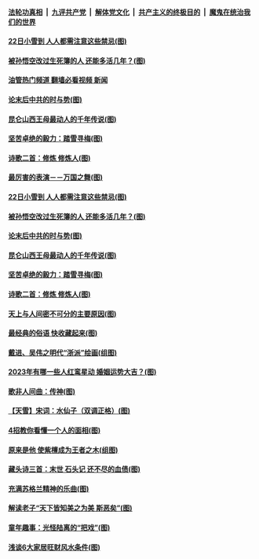 ####  [法轮功真相](../../../../basic/blob/master/README.md?t=11220131) &nbsp;|&nbsp; [九评共产党](../../../../9ping.md/blob/master/README.md?t=11220131) &nbsp;|&nbsp; [解体党文化](../../../../jtdwh.md/blob/master/README.md?t=11220131)  &nbsp;|&nbsp; [共产主义的终极目的](../../../../gczydzjmd.md/blob/master/README.md?t=11220131) &nbsp;|&nbsp; [魔鬼在统治我们的世界](../../../../mgztzwmdsj.md/blob/master/README.md?t=11220131) 

#### [22日小雪到 人人都需注意这些禁忌(图)](../pages/p7/1021982.md?t=11220131) 

#### [被孙悟空改过生死簿的人 还能多活几年？(图)](../pages/p7/1022110.md?t=11220131) 

#### [油管热门频道 翻墙必看视频 新闻](http://129.146.143.75:81/youtube.html?11220131)

#### [论末后中共的时与势(图)](../pages/p7/1021877.md?t=11220131) 

#### [昆仑山西王母最动人的千年传说﻿(图)](../pages/p7/1022133.md?t=11220131) 

#### [坚苦卓绝的毅力：踏雪寻梅(图)](../pages/p7/1022056.md?t=11220131) 

#### [诗歌二首：修炼 修炼人(图)](../pages/p7/1021875.md?t=11220131) 

#### [最厉害的表演－－万国之舞(图)](../pages/p7/1018703.md?t=11220131) 

#### [22日小雪到 人人都需注意这些禁忌(图)](../pages/p7/1021982.md?t=11220131) 

#### [被孙悟空改过生死簿的人 还能多活几年？(图)](../pages/p7/1022110.md?t=11220131) 

#### [论末后中共的时与势(图)](../pages/p7/1021877.md?t=11220131) 

#### [昆仑山西王母最动人的千年传说﻿(图)](../pages/p7/1022133.md?t=11220131) 

#### [坚苦卓绝的毅力：踏雪寻梅(图)](../pages/p7/1022056.md?t=11220131) 

#### [诗歌二首：修炼 修炼人(图)](../pages/p7/1021875.md?t=11220131) 

#### [天上与人间密不可分的主要原因(图)](../pages/p7/1019198.md?t=11220131) 

#### [最经典的俗语 快收藏起来(图)](../pages/p7/1021705.md?t=11220131) 

#### [戴进、吴伟之明代“浙派”绘画(组图)](../pages/p7/1012024.md?t=11220131) 

#### [2023年有哪一些人红鸾星动 婚姻运势大吉？(图)](../pages/p7/1012127.md?t=11220131) 

#### [歌非人间曲：传神(图)](../pages/p7/1019196.md?t=11220131) 

#### [【天雪】宋词：水仙子（双调正格）(图)](../pages/p7/1021996.md?t=11220131) 

#### [4招教你看懂一个人的面相(图)](../pages/p7/1021477.md?t=11220131) 

#### [原来是他 使紫檀成为王者之木(组图)](../pages/p7/1009834.md?t=11220131) 

#### [藏头诗三首：末世 石头记 还不尽的血债(图)](../pages/p7/1021793.md?t=11220131) 

#### [充满苏格兰精神的乐曲(图)](../pages/p7/1019030.md?t=11220131) 

#### [解读老子“天下皆知美之为美 斯恶矣”(图)](../pages/p7/1021485.md?t=11220131) 

#### [童年趣事：光怪陆离的“把戏”(图)](../pages/p7/1020066.md?t=11220131) 

#### [浅谈6大家居旺财风水条件(图)](../pages/p7/1018602.md?t=11220131) 

<img src='http://gfw-breaker.win/goodnews/indexes/p7.md' width='0px' height='0px'/>
